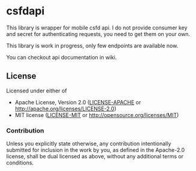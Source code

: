 # csfdapi

This library is wrapper for mobile csfd api.
I do not provide consumer key and secret for authenticating requests, you need to get them on your own.

This library is work in progress, only few endpoints are available now.

You can checkout api documentation in wiki.

## License

Licensed under either of

- Apache License, Version 2.0 ([LICENSE-APACHE](LICENSE-APACHE) or http://apache.org/licenses/LICENSE-2.0)
- MIT license ([LICENSE-MIT](LICENSE-MIT) or http://opensource.org/licenses/MIT)

### Contribution

Unless you explicitly state otherwise, any contribution intentionally submitted for inclusion in the work by you, as defined in the Apache-2.0 license, shall be dual licensed as above, without any additional terms or conditions.